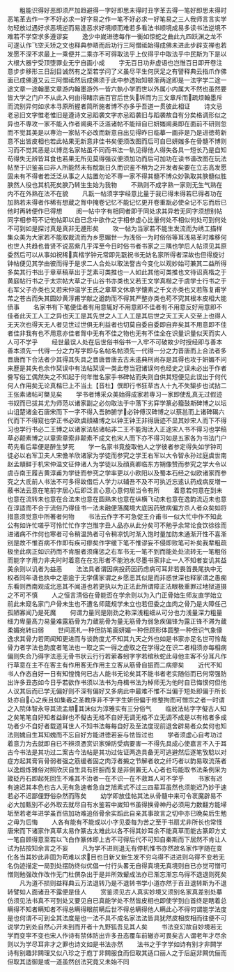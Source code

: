 <!-- { "loadSidebar": true } -->
　　粗能识得好恶即须严加趋避得一字好即思未得时丑字革去得一笔好即思未得时恶笔革去作一字不好必求一好字易之作一笔不好必求一好笔易之三人我师言言实学勿轻放过遇好求恶境逆而易逢恶求好境顺而难若多看法书顺境成易多读书法逆境不难若不学空求多遵谬妄
　　逸少中嵗进徳每作一衡如惊蛇之曲此九四跃渊之龙不可遂认作飞空夭矫之文也释典参晤而后功行三阿僧祗始得成佛未进此步辟支禅也若发愿不深不求最上一乘便并二乘亦不可得取法乎上仅得乎中取法乎中民斯为下是以大根大器宁受顶堕罪业无宁自画小成
　　字无百日功非虚语也岂惟百日即开卷注意步步移形三日刮目诚然有之至若学问了义虽尽平生何厌足之有譬释典云指爪作佛面已成佛道又云三阿僧祗然后成佛须于此中参透始知顿渐两途即是一法字学二途一途文章一途翰墨文章游内翰墨游外一皆六埶小学而世以外属小内属大不然也虽然要皆大学之门户不从此入何由得睹宗庙百官后世失坼而为三文章斥而疏烦翰墨斥而流别异何如求本寻原所握者简所施者博不亦多乎吾道一贯彼此相证
　　诗文忌老忌旧文字惟老惟旧是遵诗文忌蹈袭文字亦忌蹈袭旧与蹈袭故自有分矣格调形似之异也不専攻一家不能入作者阃奥不泛滥诸帖不能辩自已妍媸阃奥即在面前不研则忽而不觉其美是以専治一家帖不必改而新意自出见得昨日临摹一画非是乃是进徳苟新意不出皆皮相也若此帖果无新意非佳书矣便须改图而后可自巳妍媸多在骨髓不博则习而不觉其恶是以博览名家帖虽不同而书法一轨见得他人得失各具一短长乃是自知苟得失无辨皆耳食也若果无所见莫得强议便须加功而后可加功在读书谱改图在玩法帖至于识鉴虽曰非人所能然未有酖翫日久而识鉴不稍为之开发者矣要在立志高发愿固未有不得者若泛泛从事之人姑置勿论不専一家不得其髓不博众妙孰取其腴髓似胜腴然人役也其机死矣腴乃转生生始为我物
　　不熟则不成字熟一家则无生气熟在内不在外熟在法不在貌
　　凡翫一帖须字字经意比量于我已得未得若巳得者功在加熟若未得者作稀有想蔵之胷中掩卷记忆不能记忆更开卷重翫必使全记不忘而后已他时再转便作巳得想
　　阅一帖中字有相同者即于同处求其异若无同字须想别帖同字相参苟不记他帖即以自已念中欲作之字相参虚心比量何处不相似何处可到何处不可到如是探讨真是真非无遯形矣
　　攻一帖为当家若不能生发流而为绣工描样集众美为大家若不能取裁流而为乡愿媚世一为浅俗一为时俗俗等耳浅易革时难移何也世人共趋也昔贤不说恶紫几乎浑至今日时俗书者书家之三隅也学后人帖须见其原委然后可以从事如祝稀真楷学钟元常即先翫祝书无妨名家所得者深故也但得旋讨钟帖便见其学由彼而得于是求二人合处以取法詧古今变化以观妙始可兼其二益所得多矣其行书出于章草稿草出于芝素可类推也一人如此其他可类推也文待诏真楷之于黄庭帖行书之于太宗帖大草之于山谷书亦类也又若王文学真楷之于虞学士行书之于右军父子亦类也又若宋仲温学王氏之章草文休承学懐素之千文亦类也又若陈复甫学芾之苍古而失其圆妙黄淳甫学献之遒韵而不得其严整亦类也苟不究其根本皮相大能偾事
　　名家书有下笔便佳者有用意辄好不用意即不佳者有不用意反好用意即不佳者此天工人工之异也天工是其先世之人工人工是其后世之天工天人交至上也得人无天次也得天无人者见世过世俱无利益者也切莫自委自委即自弃矣其不用意即不佳者佳非我有也不用意亦佳者胷中无有不佳之物也无有不佳全在识量识量似天而实人人可不学乎
　　经世最误人处在后世俗书俗书一入牢不可破故少时授经即与善本善本须先一代得一分之力写字即与名帖名帖须先一代得一分之力晋唐而上合法者多晋唐而下合法者少其得其失具之晋唐晋唐去古未逺典刑尚存是其得也攻于妍媚不问来歴是其失也余作栞误中有法帖栞误一类此卷当冠诸误何也经史之误未必出于作者誊写俗工偶然失之不知起于何年惟名家手书碑帖而失则自供其短便见此误出于何代何人作用矣无论真楷巳上不当土【音杜】僎即行书狂草古人十九不失榘步也试拈二王张素诸帖可槩见矣
　　学书者博采众美始得成家若専习一家即使乱真无过假迹书奴而已拔其尤为师范以诸家副之必勿取法于中落下劣穽学篆必籀鼓斯碑博之以坛山诅楚诸金石唐宋而下一字不得入吾肺腑学必钟傅汉碑博之以蔡邕而上诸碑碣六代而下不得窥也学正书必欧虞顔褚博之以钟王钟王非得唐迹不显其妙宋人而下不得习也学行书必二王博之以诸家法帖诸帖非二王不能淘汰入正途宋人书不得习也学稿草必颠素博之以章索章索非颠素不成文也宋人而下亦不得习如是五家各为书法门户苟先看后辈便是醉生梦死
　　学一名家书竟旋取他人之学彼者参定得失如学钟司徒必以右军卫夫人宋儋羊欣诸家为学徒而参究之学王右军以大令智永孙过庭虞世南赵孟頫鲜于机宋仲温文征仲诸人为学徒以及顔真卿临东方朔像赞而参究之学大令以虞卋南王履吉黄淳甫为学徒而参究之学率更以小欧阳以及蜀本石经之似欧诸家而参究之大氐前人书法不可多得故借后人学力以辅吾不及不可执近忘逺认药成病反増一蔽书法云意在笔前字居心后即泛言心意心意何居当令有所
　　着意若何意在到未也意在流转未也意在合法未也意在圆熟未也意在纵横飞动未也意在逸韵流迈未也意在淳适而不合于流俗乃得佳书一法未融便落魔境大底因药致病偏方杀人者众矣如将措意须觉意中所著者何物
　　书法云作字不可急促王介甫书一似大忙中作不知此公有如许忙嗟乎可怜忙忙作字岂惟字丑人品亦从此分矣可不勉乎余常论食饮徐徐而进诸病不作何也寒者可令稍温热者可令稍凉饥时渐入饱时量加防未通渐开性不喜渐别是故不惟百病不作即有疾可瘳矣作字缓下笔不惟谬妄不侵即败笔可补矣我辈粗疏极坐此病正如识药而不肯服者须痛惩之右军书无一笔不到而能处处流转无一笔粗俗而能字字用力非夫时时着意在在忘形者不能池水尽墨书家非止一人不知者妄讥其益美余则以讥者为益恶
　　法法具者谓因病投药因药虑病可耳非若畏首畏尾执中无权者同年语也执中之患逾于无学儒家谓之乡愿恶其似是而非惑世深也释家谓之愚痴东看则西南观成北恶其不闻道也若更执以为正法此所谓障正法眼极重罪过地狱道摄之不可不慎
　　人之恒言清俗在骨能否在学余则以为入门正骨始生师友直学始立前此未窥名家门户骨未生也不遭名师箴规学未立也若但委之血肉之骨乃是大障任己孤陋寡闻乃是死魔
　　何谓力量同是刚劲之称深浅粗细从可分也力浅量深力粗量细力卑量髙力易量难露筋骨为力蔵筋骨为量无筋骨为弱急疾偏锋为露正锋不滞为蔵柔媚宛转曰弱
　　世间恶札一种但防笔画妍媚一种但顾形体圆整一种但识气象儫逸求其骨力若罔闻知更进而与谈韵度尤不知其九天之外也如是书家亦足名世可怜哉骨力者字法也韵度者笔法也一取之实一得之虚取之在学得之在识二者相须亦每相病偏则失合乃得字法恶无骨书状云行行若萦春蚓字字若绾秋蛇此毋他主客不分耳凡作行草意在主不在客主有作用客无作用主立客从筋骨自振而二病瘳矣
　　近代不知书人作态自好一日有知惶愧何已古人能书无论矣其不能书者老实随俗而已何常强防出许多丑态如今日乎若欲作书须以法书为舟楫书法为棹师无为他时自已悔恨何但他人议其后而已学无偏好则不深有偏好又多病此中最难不惟不当偏于短处即偏于所长处亦自心之疾且如集羲之圣教序非不字字生妍但偏于修整拘而可憎宗之者一时谓之入院体智永导其流孟頫其沫似为淳雅实有三分俗气
　　临放法帖字字儗古人知之矣笔笔自好知者益鲜也不儗古无格不自好无调无格不立无调不成是以有格者多成功者少不自好者载道耳世人不知书法每每自好及至法度现前退舍辟易者众矣何也知法则媿自生耳知媿而不忘自好方能进徳若妄与怯皆过也
　　学者须虚心自考功过着意力为去就即自已不辨须慿赏识家弹防受病要害一不得先具成心使嘉言不入于耳古今书法是其功过二案古今法帖是其功过佐证两造具备无可逃避然后逐笔攷騐以对症方起其膏肓骨弱者强之筋缓者固之肉浮者摋之节解者收之纤巧者以韵易取流荡者以逸煅炼雅俗对照欣厌自生具有肝胆而复是非倒置无人心者也苟能取书法条例采为箴砭丹石即起死回生不难其不治者一在不识一在不救耳人可不学乎
　　书家有迟有速迟其本色也古人无有急速者急自芝旭素式不过三四辈耳虽然也须能迟乃妙于速若必不迟鄙俚野俗杂然而陈矣
　　幼学即放佳帖其法从骨髓中来可令衺魔辟易不必大加甄别不必外取去就尽自有水鉴若中嵗知书虽得换骨神丹必须用力数翻方能埽垢至若老年进学虽百倍加功难追俗骨余实蹈此自亲其事故言之切中亦巳晩矣后生勉之毋为后悔
　　人各有能有不能或以小字见委每为苦之至于书扇尤非所长也常怪唐宋而下诸家作真草太易作篆古太难此以各不得其妙耳余不能真草而能古篆即方丈一笔自顾得意至若以飞白作篆体即上古不可得后代不可知自秦斯而下居然不肯让人试为拈按知余言之不妄
　　凡为学不进则退无有停机惟书亦然故名家作字随在变化各当其妙此非固为苟难以求目也日新又新生发不穷乌得不进进则乌得不变若无名伪迹描定一局到处摆防终似优倡一付行头畧无自得真境无真境则自已亦觉可憎可憎则勉强改作改作无门杜僎杂出于是并所效颦成法亦已渐忘渐忘乌得不退退则死矣
　　凡为道不损则益释典云万法退转乃是不退转书学小道亦然于百丑退转斯为不退转譬如人面诸丑不露便是佳人
　　赏鉴须见古人真实妙境又须别名家真差别处摹仿须见法书真不可到处又要见自已真能学处不然皆皮相也即使学到白首终是瞎着总瞒得不知者瞒知者不得总瞒得眼前瞒后世不得总瞒得他人瞒此心不得何谓能学法度是也何谓不可到全其法度是也一法不具不成名家法法皆具犹然皮相皮相而往便不可说学力到处自然心开未到而开者十九野狐吾见其人矣
　　书法变幻故自妙境若无学而变寜不变也宋人作诗有禁体防出许多丑态覆车前辙亦可畏矣古人谓老年才尽余则以为学尽耳非才之罪也诗文如是书法亦然
　　法书之于字学如诗有别才非闗学诗有别趣非闗理又似八珍之于庖丁非闗服食而但取其适口丽人之于后庭非闗伉俪而但取其适御是或一道虽然创法究竟又未始不同
